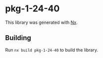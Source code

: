 # pkg-1-24-40

This library was generated with [Nx](https://nx.dev).

## Building

Run `nx build pkg-1-24-40` to build the library.
